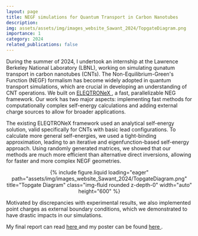 ```yaml
---
layout: page
title: NEGF simulations for Quantum Transport in Carbon Nanotubes
description:
img: assets/assets/img/images_website_Sawant_2024/TopgateDiagram.png
importance: 1
category: 2024
related_publications: false
---
```


During the summer of 2024, I undertook an internship at the Lawrence Berkeley National Laboratory (LBNL), working on simulating qunatum transport in carbon nanotubes (CNTs). The Non-Equilibrium-Green's Function (NEGF) formalism has become widely adopted in quantum transport simulations, which are crucial in developing an understanding of CNT operations. We built on <a href="https://github.com/AMReX-Microelectronics/ELEQTRONeX"> ELEQTRONeX </a>, a fast, parallelizable NEG framework. Our work has two major aspects: implementing fast methods for computationally complex self-energy calculations and adding external charge sources to allow for broader applications.

<p> The existing ELEQTRONeX framework used an analytical self-energy solution, valid specifically for CNTs with basic lead configurations. To calculate more general self-energies, we used a tight-binding approximation, leading to an iterative and eigenfunction-based self-energy approach. Using randomly generated matrices, we showed that our methods are much more efficient than alternative direct inversions, allowing for faster and more complex NEGF geometries.

<div style="text-align: center;">
  {% include figure.liquid loading="eager" path="assets/img/images_website_Sawant_2024/TopgateDiagram.png" title="Topgate Diagram" class="img-fluid rounded z-depth-0" width="auto" height="600" %}
</div>

<p> Motivated by discrepancies with experimental results, we also implemented point charges as external boundary conditions, which we demonstrated to have drastic impacts in our simulations.

<p> My final report can read <a href="https://drive.google.com/file/d/16Znx879Naj6zRpNXD1cFaAO-uI8B4h6g/view?usp=sharing"> here </a> and my poster can be found <a href="https://drive.google.com/file/d/1KLGDdQcSs8IwyPmsHNvougbv114AbVYe/view?usp=sharing"> here </a>.

